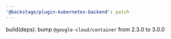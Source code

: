 ```yaml
---
'@backstage/plugin-kubernetes-backend': patch
---
```


build(deps): bump `@google-cloud/container` from 2.3.0 to 3.0.0

